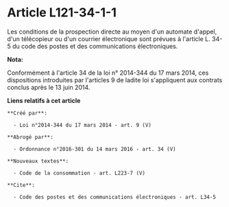 # Article L121-34-1-1

Les conditions de la prospection directe au moyen d'un automate d'appel, d'un télécopieur ou d'un courrier électronique sont
prévues à l'article L. 34-5 du code des postes et des communications électroniques.

**Nota:**

Conformément à l'article 34 de la loi n° 2014-344 du 17 mars 2014, ces dispositions introduites par l'articles 9 de ladite
loi s'appliquent aux contrats conclus après le 13 juin 2014.

**Liens relatifs à cet article**

	**Créé par**:

	  - Loi n°2014-344 du 17 mars 2014 - art. 9 (V)

	**Abrogé par**:

	  - Ordonnance n°2016-301 du 14 mars 2016 - art. 34 (V)

	**Nouveaux textes**:

	  - Code de la consommation - art. L223-7 (V)

	**Cite**:

	  - Code des postes et des communications électroniques - art. L34-5

